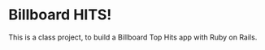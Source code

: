 # Billboard HITS!

<p>This is a class project, to build a Billboard Top Hits app with Ruby on Rails.</p>

